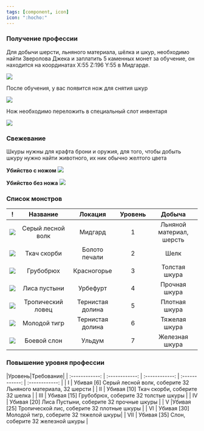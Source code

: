 ```yaml
---
tags: [component, icon]
icon: ":hocho:"
---
```


### Получение профессии

Для добычи шерсти, льняного материала, шёлка и шкур, необходимо найти Зверолова Джека и заплатить 5 каменных монет за обучение, он находится на координатах X:55 Z:196 Y:55 в Мидгарде.

![](https://i.imgur.com/oMnuDyK.png)

После обучения, у вас появится нож для снятия шкур

![](https://i.imgur.com/Y62KTKs.png)

Нож необходимо переложить в специальный слот инвентаря

![](https://i.imgur.com/5eXVnxO.png)

###  Свежевание
Шкуры нужны для крафта брони и оружия, для того, чтобы добыть шкуру нужно найти животного, их ник обычно желтого цвета


**Убийство с ножом**
![](https://i.imgur.com/JOkKebd.gif)

**Убийство без ножа**
![](https://i.imgur.com/I5ErxXl.gif)

###  Список монстров

| ! |Название| Локация | Уровень| Добыча |
| :------------: | :------------: | :------------: | :------------: | :------------: |
| ![](https://i.imgur.com/t8qQ5a1.png)| Серый лесной волк | Мидгард | 1 | Льняной материал, шерсть |
|![](https://i.imgur.com/yQtngjK.png) | Ткач скорби | Болото печали | 2 | Шелк |
| ![](https://i.imgur.com/eXoUDT6.png)| Грубобрюх | Красногорье | 3 | Толстая шкура |
| ![](https://i.imgur.com/uBHx7XG.png) | Лиса пустыни | Урбефурт | 4 | Прочная шкура |
| ![](https://i.imgur.com/cBjEuFM.png) | Тропический ловец | Тернистая долина | 5 | Плотная шкура |
| ![](https://i.imgur.com/rP7WtG1.png)| Молодой тигр | Тернистая долина | 6 | Тяжелая шкура |
|![](https://i.imgur.com/ZUEoomK.png) | Боевой слон | Ульдум | 7 | Железная шкура |

### Повышение уровня профессии

|Уровень|Требование|
| :------------: | :------------: | :------------: | :------------: | :------------: |
| I  | Убивая [6] Серый лесной волк, соберите 32 Льняного материала, 32 шерсти |
| II  |  Убивая [10] Ткач скорби, соберите 32 шелка |
| III  | Убивая [15] Грубобрюх, соберите 32 толстые шкуры |
| IV  | Убивая [20] Лиса Пустыни, соберите 32 прочные шкуры |
| V  |Убивая [25] Тропической лис, соберите 32 плотные шкуры | 
| VI  | Убивая [30] Молодой тигр, соберите 32 тяжелой шкуры|
| VII  | Убивая [35] Слон, соберите 32 железной шкуры |
